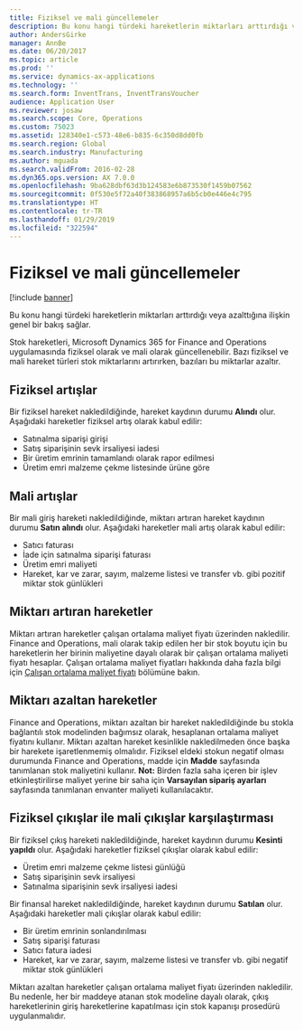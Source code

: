 ```yaml
---
title: Fiziksel ve mali güncellemeler
description: Bu konu hangi türdeki hareketlerin miktarları arttırdığı veya azalttığına ilişkin genel bir bakış sağlar.
author: AndersGirke
manager: AnnBe
ms.date: 06/20/2017
ms.topic: article
ms.prod: ''
ms.service: dynamics-ax-applications
ms.technology: ''
ms.search.form: InventTrans, InventTransVoucher
audience: Application User
ms.reviewer: josaw
ms.search.scope: Core, Operations
ms.custom: 75023
ms.assetid: 128340e1-c573-48e6-b835-6c350d8dd0fb
ms.search.region: Global
ms.search.industry: Manufacturing
ms.author: mguada
ms.search.validFrom: 2016-02-28
ms.dyn365.ops.version: AX 7.0.0
ms.openlocfilehash: 9ba628dbf63d3b124583e6b873530f1459b07562
ms.sourcegitcommit: 0f530e5f72a40f383868957a6b5cb0e446e4c795
ms.translationtype: HT
ms.contentlocale: tr-TR
ms.lasthandoff: 01/29/2019
ms.locfileid: "322594"
---
```

# <a name="physical-and-financial-updates"></a>Fiziksel ve mali güncellemeler

[!include [banner](../includes/banner.md)]

Bu konu hangi türdeki hareketlerin miktarları arttırdığı veya azalttığına ilişkin genel bir bakış sağlar. 

Stok hareketleri, Microsoft Dynamics 365 for Finance and Operations uygulamasında fiziksel olarak ve mali olarak güncellenebilir. Bazı fiziksel ve mali hareket türleri stok miktarlarını artırırken, bazıları bu miktarlar azaltır.

## <a name="physical-increases"></a>Fiziksel artışlar
Bir fiziksel hareket nakledildiğinde, hareket kaydının durumu **Alındı** olur. Aşağıdaki hareketler fiziksel artış olarak kabul edilir:

-   Satınalma siparişi girişi
-   Satış siparişinin sevk irsaliyesi iadesi
-   Bir üretim emrinin tamamlandı olarak rapor edilmesi
-   Üretim emri malzeme çekme listesinde ürüne göre

## <a name="financial-increases"></a>Mali artışlar
Bir mali giriş hareketi nakledildiğinde, miktarı artıran hareket kaydının durumu **Satın alındı** olur. Aşağıdaki hareketler mali artış olarak kabul edilir:

-   Satıcı faturası
-   İade için satınalma siparişi faturası
-   Üretim emri maliyeti
-   Hareket, kar ve zarar, sayım, malzeme listesi ve transfer vb. gibi pozitif miktar stok günlükleri

## <a name="transactions-that-increase-quantity"></a>Miktarı artıran hareketler
Miktarı artıran hareketler çalışan ortalama maliyet fiyatı üzerinden nakledilir. Finance and Operations, mali olarak takip edilen her bir stok boyutu için bu hareketlerin her birinin maliyetine dayalı olarak bir çalışan ortalama maliyeti fiyatı hesaplar. Çalışan ortalama maliyet fiyatları hakkında daha fazla bilgi için [Çalışan ortalama maliyet fiyatı](running-average-cost-price.md) bölümüne bakın.

## <a name="transactions-that-decrease-quantity"></a>Miktarı azaltan hareketler
Finance and Operations, miktarı azaltan bir hareket nakledildiğinde bu stokla bağlantılı stok modelinden bağımsız olarak, hesaplanan ortalama maliyet fiyatını kullanır. Miktarı azaltan hareket kesinlikle nakledilmeden önce başka bir harekete işaretlenmemiş olmalıdır. Fiziksel eldeki stokun negatif olması durumunda Finance and Operations, madde için **Madde** sayfasında tanımlanan stok maliyetini kullanır. **Not:** Birden fazla saha içeren bir işlev etkinleştirilirse maliyet yerine bir saha için **Varsayılan sipariş ayarları** sayfasında tanımlanan envanter maliyeti kullanılacaktır.

## <a name="physical-issues-vs-financial-issues"></a>Fiziksel çıkışlar ile mali çıkışlar karşılaştırması
Bir fiziksel çıkış hareketi nakledildiğinde, hareket kaydının durumu **Kesinti yapıldı** olur. Aşağıdaki hareketler fiziksel çıkışlar olarak kabul edilir:

-   Üretim emri malzeme çekme listesi günlüğü
-   Satış siparişinin sevk irsaliyesi
-   Satınalma siparişinin sevk irsaliyesi iadesi

Bir finansal hareket nakledildiğinde, hareket kaydının durumu **Satılan** olur. Aşağıdaki hareketler mali çıkışlar olarak kabul edilir:

-   Bir üretim emrinin sonlandırılması
-   Satış siparişi faturası
-   Satıcı fatura iadesi
-   Hareket, kar ve zarar, sayım, malzeme listesi ve transfer vb. gibi negatif miktar stok günlükleri

Miktarı azaltan hareketler çalışan ortalama maliyet fiyatı üzerinden nakledilir. Bu nedenle, her bir maddeye atanan stok modeline dayalı olarak, çıkış hareketlerinin giriş hareketlerine kapatılması için stok kapanışı prosedürü uygulanmalıdır.



